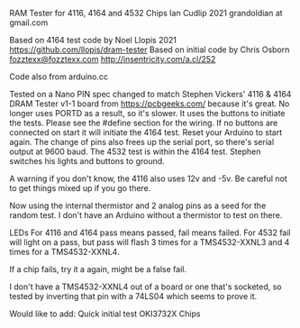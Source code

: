 RAM Tester for 4116, 4164 and 4532 Chips
Ian Cudlip 2021 grandoldian at gmail.com
 
Based on 4164 test code by Noel Llopis 2021
https://github.com/llopis/dram-tester
Based on initial code by Chris Osborn <fozztexx@fozztexx.com>
http://insentricity.com/a.cl/252
 
Code also from arduino.cc

Tested on a Nano
PIN spec changed to match Stephen Vickers' 4116 & 4164 DRAM Tester v1-1 board from https://pcbgeeks.com/ 
because it's great.
No longer uses PORTD as a result, so it's slower. It uses the buttons to initiate the tests.
Please see the #define section for the wiring.
If no buttons are connected on start it will initiate the 4164 test. Reset your Arduino to start again.
The change of pins also frees up the serial port, so there's serial output at 9600 baud.
The 4532 test is within the 4164 test.
Stephen switches his lights and buttons to ground.

A warning if you don't know, the 4116 also uses 12v and -5v. Be careful not to get things mixed up 
if you go there.

Now using the internal thermistor and 2 analog pins as a seed for the random test.
I don't have an Arduino without a thermistor to test on there.

LEDs
For 4116 and 4164 pass means passed, fail means failed. 
For 4532 fail will light on a pass, but pass will flash 3 times for a TMS4532-XXNL3 and 4 times for 
a TMS4532-XXNL4.
 
If a chip fails, try it a again, might be a false fail.

I don't have a TMS4532-XXNL4 out of a board or one that's socketed, so tested by inverting that pin 
with a 74LS04 which seems to prove it.

Would like to add:
  Quick initial test
  OKI3732X Chips

